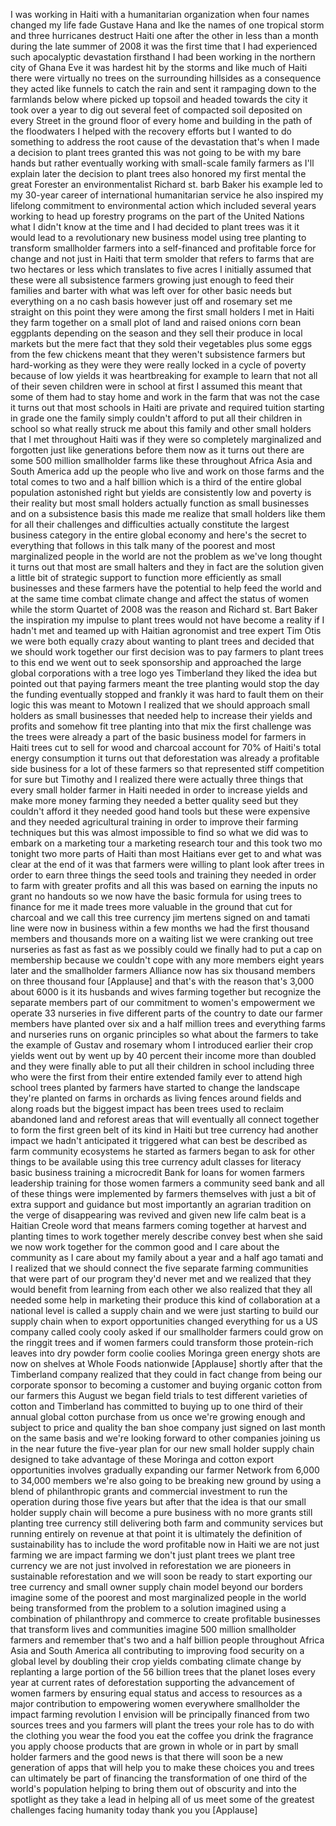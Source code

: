 
I was working in Haiti with a
humanitarian organization when four
names changed my life
fade Gustave Hana and Ike the names of
one tropical storm and three hurricanes
destruct Haiti one after the other in
less than a month during the late summer
of 2008 it was the first time that I had
experienced such apocalyptic devastation
firsthand I had been working in the
northern city of Ghana Eve
it was hardest hit by the storms and
like much of Haiti there were virtually
no trees on the surrounding hillsides as
a consequence they acted like funnels to
catch the rain and sent it rampaging
down to the farmlands below where picked
up topsoil and headed towards the city
it took over a year to dig out several
feet of compacted soil deposited on
every Street in the ground floor of
every home and building in the path of
the floodwaters I helped with the
recovery efforts but I wanted to do
something to address the root cause of
the devastation that&#39;s when I made a
decision to plant trees granted this was
not going to be with my bare hands but
rather eventually working with
small-scale family farmers as I&#39;ll
explain later
the decision to plant trees also honored
my first mental the great Forester an
environmentalist Richard st. barb Baker
his example led to my 30-year career of
international humanitarian service he
also inspired my lifelong commitment to
environmental action which included
several years working to head up
forestry programs on the part of the
United Nations what I didn&#39;t know at the
time and I had decided to plant trees
was it it would lead to a revolutionary
new business model using tree planting
to transform smallholder farmers into a
self-financed and profitable force for
change
and not just in Haiti that term smolder
that refers to farms that are two
hectares or less which translates to
five acres I initially assumed that
these were all subsistence farmers
growing just enough to feed their
families and barter with what was left
over for other basic needs but
everything on a no cash basis however
just off and rosemary set me straight on
this point they were among the first
small holders I met in Haiti they farm
together on a small plot of land and
raised onions corn bean eggplants
depending on the season and they sell
their produce in local markets but the
mere fact that they sold their
vegetables plus some eggs from the few
chickens meant that they weren&#39;t
subsistence farmers but hard-working as
they were they were really locked in a
cycle of poverty because of low yields
it was heartbreaking for example to
learn that not all of their seven
children were in school at first I
assumed this meant that some of them had
to stay home and work in the farm that
was not the case it turns out that most
schools in Haiti are private and
required tuition starting in grade one
the family simply couldn&#39;t afford to put
all their children in school so what
really struck me about this family and
other small holders that I met
throughout Haiti was if they were so
completely marginalized and forgotten
just like generations before them now as
it turns out there are some 500 million
smallholder farms like these throughout
Africa Asia and South America add up the
people who live and work on those farms
and the total comes to two and a half
billion which is a third of the entire
global population astonished right but
yields are consistently low and poverty
is their reality but most small holders
actually function as small businesses
and
on a subsistence basis this made me
realize that small holders like them for
all their challenges and difficulties
actually constitute the largest business
category in the entire global economy
and here&#39;s the secret to everything that
follows in this talk many of the poorest
and most marginalized people in the
world are not the problem as we&#39;ve long
thought it turns out that most are small
halters and they in fact are the
solution given a little bit of strategic
support to function more efficiently as
small businesses and these farmers have
the potential to help feed the world and
at the same time combat climate change
and affect the status of women while the
storm Quartet of 2008 was the reason and
Richard st. Bart Baker the inspiration
my impulse to plant trees would not have
become a reality if I hadn&#39;t met and
teamed up with Haitian agronomist and
tree expert Tim Otis
we were both equally crazy about wanting
to plant trees and decided that we
should work together our first decision
was to pay farmers to plant trees to
this end we went out to seek sponsorship
and approached the large global
corporations with a tree logo yes
Timberland they liked the idea but
pointed out that paying farmers meant
the tree planting would stop the day the
funding eventually stopped and frankly
it was hard to fault them on their logic
this was meant to Motown I realized that
we should approach small holders as
small businesses that needed help to
increase their yields and profits and
somehow fit tree planting into that mix
the first challenge was the trees were
already a part of the basic business
model for farmers in Haiti
trees cut to sell for wood and charcoal
account for 70% of Haiti&#39;s total energy
consumption it turns out that
deforestation was already a profitable
side business for a lot of these farmers
so that represented stiff competition
for sure but Timothy and I realized
there were actually three things that
every small holder farmer in Haiti
needed in order to increase yields and
make more money farming they needed a
better quality seed but they couldn&#39;t
afford it they needed good hand tools
but these were expensive and they needed
agricultural training in order to
improve their farming techniques but
this was almost impossible to find so
what we did was to embark on a marketing
tour a marketing research tour and this
took two mo tonight two more parts of
Haiti than most Haitians ever get to and
what was clear at the end of it was that
farmers were willing to plant look after
trees in order to earn three things the
seed tools and training they needed in
order to farm with greater profits and
all this was based on earning the inputs
no grant no handouts so we now have the
basic formula for using trees to finance
for me it made trees more valuable in
the ground that cut for charcoal and we
call this tree currency jim mertens
signed on and tamati line were now in
business within a few months we had the
first thousand members and thousands
more on a waiting list
we were cranking out tree nurseries as
fast as fast as we possibly could we
finally had to put a cap on membership
because we couldn&#39;t cope with any more
members eight years later and the
smallholder farmers Alliance now has six
thousand members on three thousand four
[Applause]
and that&#39;s with the reason that&#39;s 3,000
about 6000 is it its husbands and wives
farming together but recognize the
separate members part of our commitment
to women&#39;s empowerment we operate 33
nurseries in five different parts of the
country to date our farmer members have
planted over six and a half million
trees and everything farms and nurseries
runs on organic principles so what about
the farmers to take the example of
Gustav and rosemary whom I introduced
earlier their crop yields went out by
went up by 40 percent their income more
than doubled and they were finally able
to put all their children in school
including three who were the first from
their entire extended family ever to
attend high school trees planted by
farmers have started to change the
landscape they&#39;re planted on farms in
orchards as living fences around fields
and along roads but the biggest impact
has been trees used to reclaim abandoned
land and reforest areas that will
eventually all connect together to form
the first green belt of its kind in
Haiti but tree currency had another
impact we hadn&#39;t anticipated it
triggered what can best be described as
farm community ecosystems he started as
farmers began to ask for other things to
be available using this tree currency
adult classes for literacy basic
business training a microcredit Bank for
loans for women farmers leadership
training for those women farmers a
community seed bank and all of these
things were implemented by
farmers themselves with just a bit of
extra support and guidance but most
importantly an agrarian tradition on the
verge of disappearing was revived and
given new life calm beat is a Haitian
Creole word that means farmers coming
together at harvest and planting times
to work together merely describe convey
best when she said we now work together
for the common good and I care about the
community as I care about my family
about a year and a half ago
tamati and I realized that we should
connect the five separate farming
communities that were part of our
program they&#39;d never met and we realized
that they would benefit from learning
from each other we also realized that
they all needed some help in marketing
their produce this kind of collaboration
at a national level is called a supply
chain and we were just starting to build
our supply chain when to export
opportunities changed everything for us
a US company called cooly cooly asked if
our smallholder farmers could grow on
the ringgit trees and if women farmers
could transform those protein-rich
leaves into dry powder form coolie
coolies Moringa green energy shots are
now on shelves at Whole Foods nationwide
[Applause]
shortly after that the Timberland
company realized that they could in fact
change from being our corporate sponsor
to becoming a customer and buying
organic cotton from our farmers this
August we began field trials to test
different varieties of cotton and
Timberland has committed to buying up to
one third of their annual global cotton
purchase from us once we&#39;re growing
enough and subject to price and quality
the ban shoe company just signed on last
month on the same basis and we&#39;re
looking forward to other companies
joining us in the near future the
five-year plan for our new small holder
supply chain designed to take advantage
of these Moringa and cotton export
opportunities involves gradually
expanding our farmer Network from 6,000
to 34,000 members we&#39;re also going to be
breaking new ground by using a blend of
philanthropic grants and commercial
investment to run the operation during
those five years but after that the idea
is that our small holder supply chain
will become a pure business with no more
grants still planting tree currency
still delivering both farm and community
services but running entirely on revenue
at that point it is ultimately the
definition of sustainability has to
include the word profitable now in Haiti
we are not just farming we are impact
farming
we don&#39;t just plant trees we plant tree
currency we are not just involved in
reforestation we are pioneers in
sustainable reforestation and we will
soon be ready to start exporting our
tree currency and small owner supply
chain model beyond our borders imagine
some of the poorest and most
marginalized people in the world being
transformed from the problem to a
solution imagined using a combination of
philanthropy and commerce to create
profitable businesses
that transform lives and communities
imagine 500 million smallholder farmers
and remember that&#39;s two and a half
billion people throughout Africa Asia
and South America all contributing to
improving food security on a global
level by doubling their crop yields
combating climate change by replanting a
large portion of the 56 billion trees
that the planet loses every year at
current rates of deforestation
supporting the advancement of women
farmers by ensuring equal status and
access to resources as a major
contribution to empowering women
everywhere smallholder the impact
farming revolution I envision will be
principally financed from two sources
trees and you farmers will plant the
trees your role has to do with the
clothing you wear the food you eat the
coffee you drink the fragrance you apply
choose products that are grown in whole
or in part by small holder farmers and
the good news is that there will soon be
a new generation of apps that will help
you to make these choices you and trees
can ultimately be part of financing the
transformation of one third of the
world&#39;s population helping to bring them
out of obscurity and into the spotlight
as they take a lead in helping all of us
meet some of the greatest challenges
facing humanity today thank you
you
[Applause]
